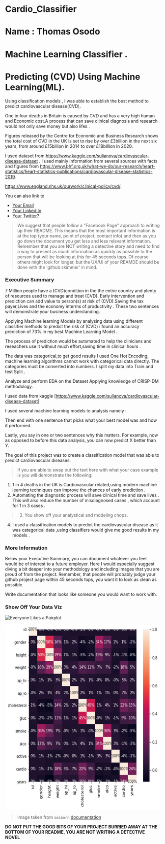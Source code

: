 # Cardio_Classifier
# Name :  Thomas Osodo 
# Machine Learning Classifier .

  

 
# Predicting (CVD) Using Machine Learning(ML).


Using classification models , I was able to establish the best method to predict cardiovascular disease(CVD). 

One in four deaths in Britain is caused by CVD and has a very high human and Economic cost.A process that can save clinical diagnosis and research would not only save money but also lifes .

Figures released by the Centre for Economic and Business Research shows the total cost of CVD in the UK is set to rise by over £3billion in the next six years, from around £15billion in 2014 to over £18billion in 2020.

I used dataset from https://www.kaggle.com/sulianova/cardiovascular-disease-dataset .
I used mainly information from several sources with facts and figures from 
https://www.bhf.org.uk/what-we-do/our-research/heart-statistics/heart-statistics-publications/cardiovascular-disease-statistics-2019.

https://www.england.nhs.uk/ourwork/clinical-policy/cvd/.

You can also link to 
* [Your Email](osodot@icloud.com)
* [Your Linked In](https://www.linkedin.com/in/thomas-osodo-6961041a/)
* [Your Twitter?]()

> We suggest that people follow a "Facebook Page" approach to writing up their README. This means that the most important information is at the top (your name, point of project, contact info) and then as you go down the document you get less and less relevant information. Remember that you are NOT writing a detective story and need to find a way to present as much information as quickly as possible to the person that will be looking at this for 45 seconds tops. Of course others might look for longer, but the UX/UI of your REAMDE should be done with the 'github skimmer' in mind.

### Executive Summary

7 Million people have a (CVD)condition in the the entire country and plenty of resources used to manage and treat (CVD). Early intervention and prediction can add value to person(s) at risk of (CVD).Saving the tax payer,Lives and the economy interms of productivity .
These two sentences will demonstrate your business understanding. 

Applying Machine learning Models by analysing data using different classifier methods to predict the risk of (CVD) i found an accuracy prediction of 73% in my best Machine Learning Model .

The process of prediction would be automated to help the clinicians and reseachers use it without much effort,saving time in clinical hours .

The data was categorical,to get good results I used One Hot Encoding, machine learning algorithms cannot work with categorical data directly. The categories must be converted into numbers.
I split my data into Train and test Split .

Analyze and perform EDA on the Dataset
Applying knowledge of CRISP-DM methodology.


I used data from kaggle [https://www.kaggle.com/sulianova/cardiovascular-disease-dataset] 

I used several machine learning models to analysis namely :

Then end with one sentence that picks what your best model was and how it performed.

Lastly, you say in one or two sentences why this matters. 
For example, now as opposed to before this data analysis, you can now predict X better than Y. 

The goal of this project was to create a classification model that was able to predict cardiovascular diseases.

> If you are able to swap out the text here with what your case example is you will demonstrate the following:
 1. 1 in 4 deaths in the UK is Cardiovascular related,using modern machine learning techniques can improve the chances of early prediction .
 2. Automating the diagnostic process will save clinical time and save lives . This will also reduce the number of misdiagnosed cases , which account for 1 in 3 cases .
 
 
> 3. You show off your analystical and modeling chops.
4. I used a classification models to predict the cardiovascular disease as it was categorical data ,using classifiers would give me good results in my models .

### More Information

Below your Executive Summary, you can document whatever you feel would be of interest to a future employer.
Here I would especially suggest diving a bit deeper into your methodology and including images that you are proud of from the project. 
Remember, that people will probably judge your github project page within 45 seconds tops, you want it to look as clean as possible. 

Write documentation that looks like someone you would want to work with.

### Show Off Your Data Viz

![Everyone Likes a Pairplot](figures/seaborn-pairplot-3.png)


<p align="center">
  <img width="700" height="600" src="https://github.com/tosodo/Cardio_Classifier/blob/master/Images/Heatmap%20.png">
</p>

> Image taken from `seaborn` [documentation](https://seaborn.pydata.org/generated/seaborn.pairplot.html)

**DO NOT PUT THE GOOD BITS OF YOUR PROJECT BURRIED AWAY AT THE BOTTOM OF YOUR README, YOU ARE NOT WRITING A DETECTIVE NOVEL**
